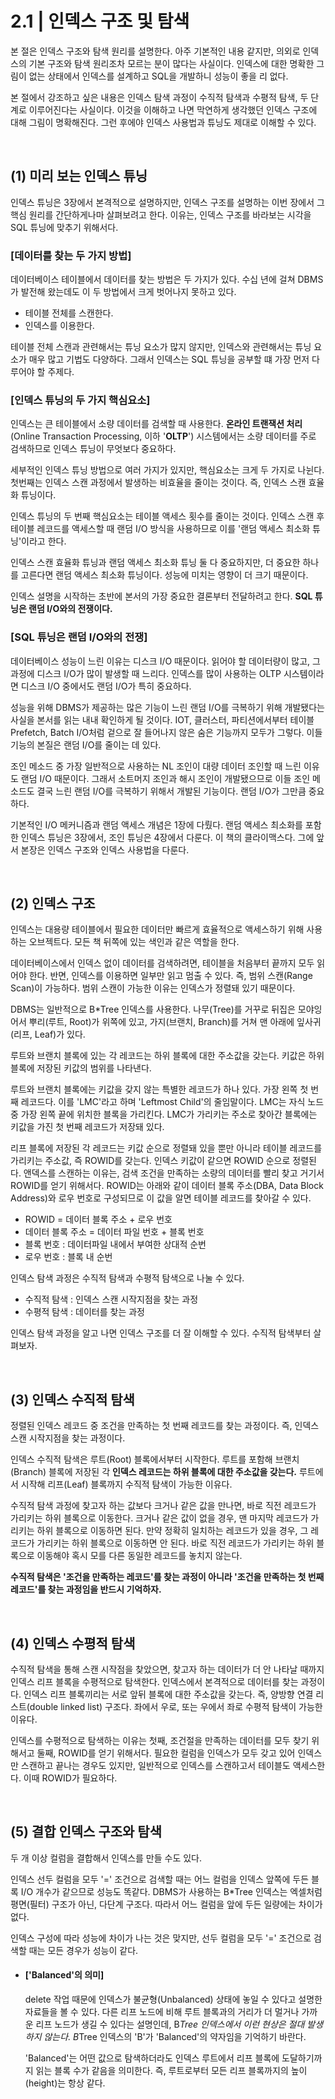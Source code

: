 # 2.1 | 인덱스 구조 및 탐색

본 절은 인덱스 구조와 탐색 원리를 설명한다. 아주 기본적인 내용 같지만, 의외로 인덱스의 기본 구조와 탐색 원리조차 모르는 분이 많다는 사실이다.
인덱스에 대한 명확한 그림이 없는 상태에서 인덱스를 설계하고 SQL을 개발하니 성능이 좋을 리 없다.

본 절에서 강조하고 싶은 내용은 인덱스 탐색 과정이 수직적 탐색과 수평적 탐색, 두 단계로 이루어진다는 사실이다. 이것을 이해하고 나면 막연하게 생각했던 인덱스 구조에 대해 그림이 명확해진다.
그런 후에야 인덱스 사용법과 튜닝도 제대로 이해할 수 있다.

<br/>

## (1) 미리 보는 인덱스 튜닝
인덱스 튜닝은 3장에서 본격적으로 설명하지만, 인덱스 구조를 설명하는 이번 장에서 그 핵심 원리를 간단하게나마 살펴보려고 한다. 이유는, 인덱스 구조를 바라보는 시각을 SQL 튜닝에 맞추기 위해서다.

### [데이터를 찾는 두 가지 방법]
데이터베이스 테이블에서 데이터를 찾는 방법은 두 가지가 있다. 수십 년에 걸쳐 DBMS가 발전해 왔는데도 이 두 방법에서 크게 벗어나지 못하고 있다.
- 테이블 전체를 스캔한다.
- 인덱스를 이용한다.

테이블 전체 스캔과 관련해서는 튜닝 요소가 많지 않지만, 인덱스와 관련해서는 튜닝 요소가 매우 많고 기법도 다양하다. 그래서 인덱스는 SQL 튜닝을 공부할 떄 가장 먼저 다루어야 할 주제다.

### [인덱스 튜닝의 두 가지 핵심요소]
인덱스는 큰 테이블에서 소량 데이터를 검색할 때 사용한다.
**온라인 트랜잭션 처리**(Online Transaction Processing, 이하 '**OLTP**') 시스템에서는 소량 데이터를 주로 검색하므로 인덱스 튜닝이 무엇보다 중요하다.

세부적인 인덱스 튜닝 방법으로 여러 가지가 있지만, 핵심요소는 크게 두 가지로 나뉜다. 첫번째는 인덱스 스캔 과정에서 발생하는 비효율을 줄이는 것이다. 즉, 인덱스 스캔 효율화 튜닝이다.

인덱스 튜닝의 두 번째 핵심요소는 테이블 액세스 횟수를 줄이는 것이다. 인덱스 스캔 후 테이블 레코드를 액세스할 때 랜덤 I/O 방식을 사용하므로 이를 '랜덤 액세스 최소화 튜닝'이라고 한다.

인덱스 스캔 효율화 튜닝과 랜덤 액세스 최소화 튜닝 둘 다 중요하지만, 더 중요한 하나를 고른다면 랜덤 액세스 최소화 튜닝이다. 성능에 미치는 영향이 더 크기 때문이다.

인덱스 설명을 시작하는 초반에 본서의 가장 중요한 결론부터 전달하려고 한다. **SQL 튜닝은 랜덤 I/O와의 전쟁이다.**

### [SQL 튜닝은 랜덤 I/O와의 전쟁]
데이터베이스 성능이 느린 이유는 디스크 I/O 때문이다. 읽어야 할 데이터량이 많고, 그 과정에 디스크 I/O가 많이 발생할 때 느리다.
인덱스를 많이 사용하는 OLTP 시스템이라면 디스크 I/O 중에서도 랜덤 I/O가 특히 중요하다.

성능을 위해 DBMS가 제공하는 많은 기능이 느린 랜덤 I/O를 극복하기 위해 개발됐다는 사실을 본서를 읽는 내내 확인하게 될 것이다.
IOT, 클러스터, 파티션에서부터 테이블 Prefetch, Batch I/O처럼 겉으로 잘 들어나지 않은 숨은 기능까지 모두가 그렇다. 이들 기능의 본질은 랜덤 I/O를 줄이는 데 있다.

조인 메소드 중 가장 일반적으로 사용하는 NL 조인이 대량 데이터 조인할 때 느린 이유도 랜덤 I/O 때문이다.
그래서 소트머지 조인과 해시 조인이 개발됐으므로 이들 조인 메소드도 결국 느린 랜덤 I/O를 극복하기 위해서 개발된 기능이다. 랜덤 I/O가 그만큼 중요하다.

기본적인 I/O 메커니즘과 랜덤 액세스 개념은 1장에 다뤘다. 랜덤 액세스 최소화를 포함한 인덱스 튜닝은 3장에서, 조인 튜닝은 4장에서 다룬다. 이 책의 클라이맥스다.
그에 앞서 본장은 인덱스 구조와 인덱스 사용법을 다룬다.

<br/>

## (2) 인덱스 구조
인덱스는 대용량 테이블에서 필요한 데이터만 빠르게 효율적으로 액세스하기 위해 사용하는 오브젝트다. 모든 책 뒤쪽에 있는 색인과 같은 역할을 한다.

데이터베이스에서 인덱스 없이 데이터를 검색하려면, 테이블을 처음부터 끝까지 모두 읽어야 한다. 반면, 인덱스를 이용하면 일부만 읽고 멈출 수 있다. 즉, 범위 스캔(Range Scan)이 가능하다.
범위 스캔이 가능한 이유는 인덱스가 정렬돼 있기 때문이다.

DBMS는 일반적으로 B*Tree 인덱스를 사용한다. 나무(Tree)를 거꾸로 뒤집은 모야잉어서 뿌리(루트, Root)가 위쪽에 있고, 가지(브랜치, Branch)를 거쳐 맨 아래에 잎사귀(리프, Leaf)가 있다.

루트와 브랜치 블록에 있는 각 레코드는 하위 블록에 대한 주소값을 갖는다. 키값은 하위 블록에 저장된 키값의 범위를 나타낸다.

루트와 브랜치 블록에는 키값을 갖지 않는 특별한 레코드가 하나 있다. 가장 왼쪽 첫 번째 레코드다. 이를 'LMC'라고 하며 'Leftmost Child'의 줄임말이다.
LMC는 자식 노드 중 가장 왼쪽 끝에 위치한 블록을 가리킨다. LMC가 가리키는 주소로 찾아간 블록에는 키값을 가진 첫 번째 레코드가 저장돼 있다.

리프 블록에 저장된 각 레코드는 키값 순으로 정렬돼 있을 뿐만 아니라 테이블 레코드를 가리키는 주소값, 즉 ROWID를 갖는다. 인덱스 키값이 같으면 ROWID 순으로 정렬된다.
앤덱스를 스캔하는 이유는, 검색 조건을 만족하는 소량의 데이터를 빨리 찾고 거기서 ROWID를 얻기 위해서다.
ROWID는 아래와 같이 데이터 블록 주소(DBA, Data Block Address)와 로우 번호로 구성되므로 이 값을 알면 테이블 레코드를 찾아갈 수 있다.
- ROWID = 데이터 블록 주소 + 로우 번호
- 데이터 블록 주소 = 데이터 파일 번호 + 블록 번호
- 블록 번호 : 데이터파일 내에서 부여한 상대적 순번
- 로우 번호 : 블록 내 순번

인덱스 탐색 과정은 수직적 탐색과 수평적 탐색으로 나눌 수 있다.
- 수직적 탐색 : 인덱스 스캔 시작지점을 찾는 과정
- 수평적 탐색 : 데이터를 찾는 과정

인덱스 탐색 과정을 알고 나면 인덱스 구조를 더 잘 이해할 수 있다. 수직적 탐색부터 살펴보자.

<br/>

## (3) 인덱스 수직적 탐색
정렬된 인덱스 레코드 중 조건을 만족하는 첫 번째 레코드를 찾는 과정이다. 즉, 인덱스 스캔 시작지점을 찾는 과정이다.

인덱스 수직적 탐색은 루트(Root) 블록에서부터 시작한다. 루트를 포함해 브랜치(Branch) 블록에 저장된 각 **인덱스 레코드는 하위 블록에 대한 주소값을 갖는다.**
루트에서 시작해 리프(Leaf) 블록까지 수직적 탐색이 가능한 이유다.

수직적 탐색 과정에 찾고자 하는 값보다 크거나 같은 값을 만나면, 바로 직전 레코드가 가리키는 하위 블록으로 이동한다.
크거나 같은 값이 없을 경우, 맨 마지막 레코드가 가리키는 하위 블록으로 이동하면 된다. 만약 정확히 일치하는 레코드가 있을 경우, 그 레코드가 가리키는 하위 블록으로 이동하면 안 된다.
바로 직전 레코드가 가리키는 하위 블록으로 이동해야 혹시 모를 다른 동일한 레코드를 놓치지 않는다.

**수직적 탐색은 '조건을 만족하는 레코드'를 찾는 과정이 아니라 '조건을 만족하는 첫 번째 레코드'를 찾는 과정임을 반드시 기억하자.**

<br/>

## (4) 인덱스 수평적 탐색
수직적 탐색을 통해 스캔 시작점을 찾았으면, 찾고자 하는 데이터가 더 안 나타날 때까지 인덱스 리프 블록을 수평적으로 탐색한다. 인덱스에서 본격적으로 데이터를 찾는 과정이다.
인덱스 리프 블록끼리는 서로 앞뒤 블록에 대한 주소값을 갖는다. 즉, 양방향 연결 리스트(double linked list) 구조다. 좌에서 우로, 또는 우에서 좌로 수평적 탐색이 가능한 이유다.

인덱스를 수평적으로 탐색하는 이유는 첫째, 조건절을 만족하는 데이터를 모두 찾기 위해서고 둘째, ROWID를 얻기 위해서다.
필요한 컬럼을 인덱스가 모두 갖고 있어 인덱스만 스캔하고 끝나는 경우도 있지만, 일반적으로 인덱스를 스캔하고서 테이블도 액세스한다. 이때 ROWID가 필요하다.

<br/>

## (5) 결합 인덱스 구조와 탐색
두 개 이상 컬럼을 결합해서 인덱스를 만들 수도 있다.

인덱스 선두 컬럼을 모두 '=' 조건으로 검색할 때는 어느 컬럼을 인덱스 앞쪽에 두든 블록 I/O 개수가 같으므로 성능도 똑같다.
DBMS가 사용하는 B*Tree 인덱스는 엑셀처럼 평면(필터) 구조가 아닌, 다단계 구조다. 따라서 어느 컬럼을 앞에 두든 일량에는 차이가 없다.

인덱스 구성에 따라 성능에 차이가 나는 것은 맞지만, 선두 컬럼을 모두 '=' 조건으로 검색할 때는 모든 경우가 성능이 같다.

- #### ['Balanced'의 의미]

  delete 작업 때문에 인덱스가 불균형(Unbalanced) 상태에 놓일 수 있다고 설명한 자료들을 볼 수 있다.
  다른 리프 노드에 비해 루트 블록과의 거리가 더 멀거나 가까운 리프 노드가 생길 수 있다는 설명인데, B*Tree 인덱스에서 이런 현상은 절대 발생하지 않는다.
  B*Tree 인덱스의 'B'가 'Balanced'의 약자임을 기억하기 바란다.

  'Balanced'는 어떤 값으로 탐색하더라도 인덱스 루트에서 리프 블록에 도달하기까지 읽는 블록 수가 같음을 의미한다. 즉, 루트로부터 모든 리프 블록까지의 높이(height)는 항상 같다.